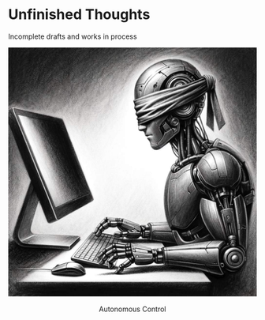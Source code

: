 # Unfinished Thoughts

Incomplete drafts and works in process

<p align="center">
  <img src="Images/blindfolded-robot.jpg" width="600px"/>
  <p align="center"><i></i>Autonomous Control</p>
</p>
